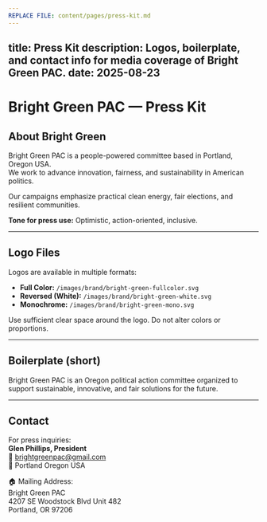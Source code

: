 ```yaml
--- 
REPLACE FILE: content/pages/press-kit.md
---
```

title: Press Kit
description: Logos, boilerplate, and contact info for media coverage of Bright Green PAC.
date: 2025-08-23
---

# Bright Green PAC — Press Kit

## About Bright Green
Bright Green PAC is a people-powered committee based in Portland, Oregon USA.  
We work to advance innovation, fairness, and sustainability in American politics.

Our campaigns emphasize practical clean energy, fair elections, and resilient communities.  

**Tone for press use:** Optimistic, action-oriented, inclusive.

---

## Logo Files
Logos are available in multiple formats:

- **Full Color:** `/images/brand/bright-green-fullcolor.svg`  
- **Reversed (White):** `/images/brand/bright-green-white.svg`  
- **Monochrome:** `/images/brand/bright-green-mono.svg`

Use sufficient clear space around the logo. Do not alter colors or proportions.

---

## Boilerplate (short)
Bright Green PAC is an Oregon political action committee organized to support sustainable, innovative, and fair solutions for the future.

---

## Contact
For press inquiries:  
**Glen Phillips, President**  
📧 [brightgreenpac@gmail.com](mailto:brightgreenpac@gmail.com)  
📍 Portland Oregon USA  

🏠 Mailing Address:  
Bright Green PAC  
4207 SE Woodstock Blvd Unit 482  
Portland, OR 97206
